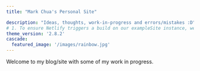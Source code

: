```yaml
---
title: "Mark Chua's Personal Site"

description: "Ideas, thoughts, work-in-progress and errors/mistakes :D"
# 1. To ensure Netlify triggers a build on our exampleSite instance, we need to change a file in the exampleSite directory.
theme_version: '2.8.2'
cascade:
  featured_image: '/images/rainbow.jpg'
---
```

Welcome to my blog/site with some of my work in progress. 
